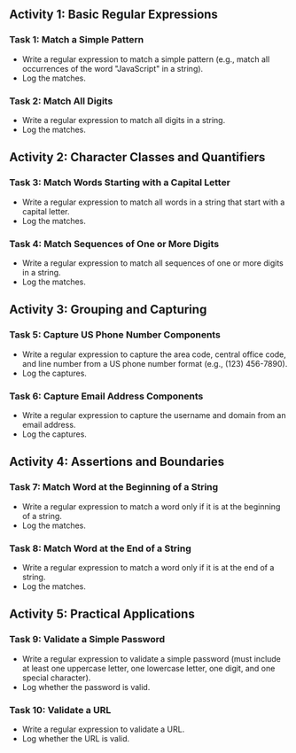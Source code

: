 ## Activity 1: Basic Regular Expressions

### Task 1: Match a Simple Pattern
- Write a regular expression to match a simple pattern (e.g., match all occurrences of the word "JavaScript" in a string).
- Log the matches.

### Task 2: Match All Digits
- Write a regular expression to match all digits in a string.
- Log the matches.

## Activity 2: Character Classes and Quantifiers

### Task 3: Match Words Starting with a Capital Letter
- Write a regular expression to match all words in a string that start with a capital letter.
- Log the matches.

### Task 4: Match Sequences of One or More Digits
- Write a regular expression to match all sequences of one or more digits in a string.
- Log the matches.

## Activity 3: Grouping and Capturing

### Task 5: Capture US Phone Number Components
- Write a regular expression to capture the area code, central office code, and line number from a US phone number format (e.g., (123) 456-7890).
- Log the captures.

### Task 6: Capture Email Address Components
- Write a regular expression to capture the username and domain from an email address.
- Log the captures.

## Activity 4: Assertions and Boundaries

### Task 7: Match Word at the Beginning of a String
- Write a regular expression to match a word only if it is at the beginning of a string.
- Log the matches.

### Task 8: Match Word at the End of a String
- Write a regular expression to match a word only if it is at the end of a string.
- Log the matches.

## Activity 5: Practical Applications

### Task 9: Validate a Simple Password
- Write a regular expression to validate a simple password (must include at least one uppercase letter, one lowercase letter, one digit, and one special character).
- Log whether the password is valid.

### Task 10: Validate a URL
- Write a regular expression to validate a URL.
- Log whether the URL is valid.